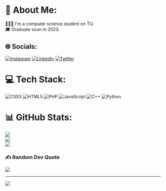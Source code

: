 # 💫 About Me:
👩🏻‍💻 I'm a computer science student on TU.<br>🎓 Graduate soon in 2023.<br>


## 🌐 Socials:
[![Instagram](https://img.shields.io/badge/Instagram-%23E4405F.svg?logo=Instagram&logoColor=white)](https://instagram.com/@_engshatha) [![LinkedIn](https://img.shields.io/badge/LinkedIn-%230077B5.svg?logo=linkedin&logoColor=white)](https://linkedin.com/in/@shatha002) [![Twitter](https://img.shields.io/badge/Twitter-%231DA1F2.svg?logo=Twitter&logoColor=white)](https://twitter.com/@_engshatha) 

# 💻 Tech Stack:
![CSS3](https://img.shields.io/badge/css3-%231572B6.svg?style=for-the-badge&logo=css3&logoColor=white) ![HTML5](https://img.shields.io/badge/html5-%23E34F26.svg?style=for-the-badge&logo=html5&logoColor=white) ![PHP](https://img.shields.io/badge/php-%23777BB4.svg?style=for-the-badge&logo=php&logoColor=white) ![JavaScript](https://img.shields.io/badge/javascript-%23323330.svg?style=for-the-badge&logo=javascript&logoColor=%23F7DF1E) ![C++](https://img.shields.io/badge/c++-%2300599C.svg?style=for-the-badge&logo=c%2B%2B&logoColor=white) ![Python](https://img.shields.io/badge/python-3670A0?style=for-the-badge&logo=python&logoColor=ffdd54)

# 📊 GitHub Stats:
![](https://github-readme-stats.vercel.app/api?username=engshatha&theme=dark&hide_border=false&include_all_commits=true&count_private=true)<br/>
![](https://github-readme-streak-stats.herokuapp.com/?user=engshatha&theme=dark&hide_border=false)<br/>
![](https://github-readme-stats.vercel.app/api/top-langs/?username=engshatha&theme=dark&hide_border=false&include_all_commits=true&count_private=true&layout=compact)

### ✍️ Random Dev Quote
![](https://quotes-github-readme.vercel.app/api?type=horizontal&theme=light)

---
[![](https://visitcount.itsvg.in/api?id=engshatha1&icon=0&color=0)](https://visitcount.itsvg.in)

<!-- Proudly created with GPRM ( https://gprm.itsvg.in ) -->
